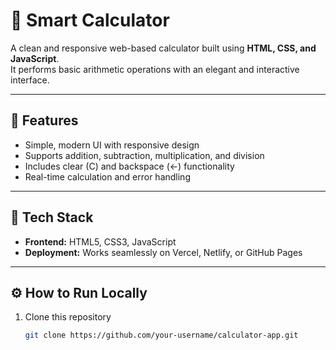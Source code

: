 # 🧮 Smart Calculator

A clean and responsive web-based calculator built using **HTML, CSS, and JavaScript**.  
It performs basic arithmetic operations with an elegant and interactive interface.

---

## 🚀 Features
- Simple, modern UI with responsive design  
- Supports addition, subtraction, multiplication, and division  
- Includes clear (C) and backspace (←) functionality  
- Real-time calculation and error handling  

---

## 🧩 Tech Stack
- **Frontend:** HTML5, CSS3, JavaScript  
- **Deployment:** Works seamlessly on Vercel, Netlify, or GitHub Pages  

---

## ⚙️ How to Run Locally
1. Clone this repository  
   ```bash
   git clone https://github.com/your-username/calculator-app.git
